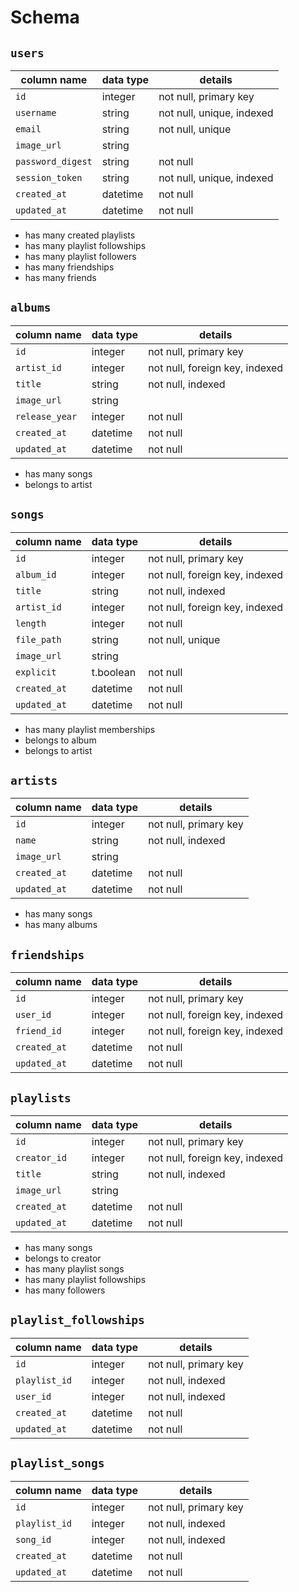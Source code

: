 # Schema

## `users`

**column name** | **data type** | **details**
------- | ------ | -------
`id` | integer | not null, primary key
`username` | string | not null, unique, indexed
`email` | string | not null, unique
`image_url` | string | 
`password_digest` | string | not null
`session_token` | string | not null, unique, indexed
`created_at` | datetime | not null
`updated_at` | datetime | not null

* has many created playlists
* has many playlist followships 
* has many playlist followers
* has many friendships
* has many friends


## `albums`

**column name** | **data type** | **details**
------- | ------ | -------
`id` | integer | not null, primary key
`artist_id` | integer | not null, foreign key, indexed
`title` | string | not null, indexed
`image_url` | string | 
`release_year` | integer | not null
`created_at` | datetime | not null
`updated_at` | datetime | not null

* has many songs
* belongs to artist

## `songs`

**column name** | **data type** | **details**
------- | ------ | -------
`id` | integer | not null, primary key
`album_id` | integer | not null, foreign key, indexed
`title` | string | not null, indexed
`artist_id` | integer | not null, foreign key, indexed
`length` | integer | not null
`file_path` | string | not null, unique
`image_url` | string | 
`explicit` | t.boolean | not null
`created_at` | datetime | not null
`updated_at` | datetime | not null

* has many playlist memberships
* belongs to album
* belongs to artist

## `artists`

**column name** | **data type** | **details**
------- | ------ | -------
`id` | integer | not null, primary key
`name` | string | not null, indexed
`image_url` | string | 
`created_at` | datetime | not null
`updated_at` | datetime | not null

* has many songs
* has many albums

## `friendships`

**column name** | **data type** | **details**
------- | ------ | -------
`id` | integer | not null, primary key
`user_id` | integer | not null, foreign key, indexed
`friend_id` | integer | not null, foreign key, indexed
`created_at` | datetime | not null
`updated_at` | datetime | not null

## `playlists`

**column name** | **data type** | **details**
------- | ------ | -------
`id` | integer | not null, primary key
`creator_id` | integer | not null, foreign key, indexed
`title` | string | not null, indexed
`image_url` | string |
`created_at` | datetime | not null
`updated_at` | datetime | not null

* has many songs
* belongs to creator
* has many playlist songs
* has many playlist followships
* has many followers

## `playlist_followships`

**column name** | **data type** | **details**
------- | ------ | -------
`id` | integer | not null, primary key
`playlist_id` | integer | not null, indexed
`user_id` | integer | not null, indexed
`created_at` | datetime | not null
`updated_at` | datetime | not null

## `playlist_songs`

**column name** | **data type** | **details**
------- | ------ | -------
`id` | integer | not null, primary key
`playlist_id` | integer | not null, indexed
`song_id` | integer | not null, indexed
`created_at` | datetime | not null
`updated_at` | datetime | not null

#







